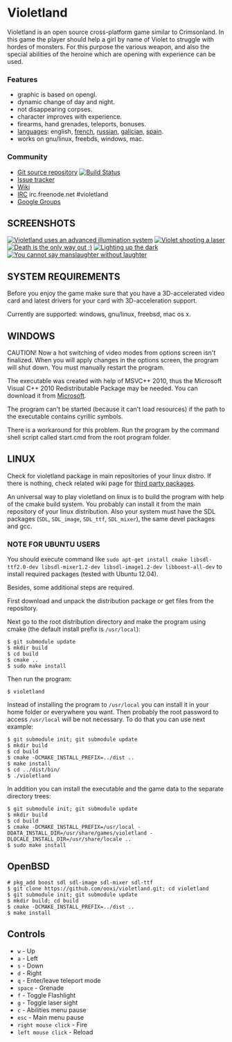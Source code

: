 Violetland
==========

Violetland is an open source cross-platform game similar to Crimsonland. In this game the player should help a girl by name of Violet to struggle with hordes of monsters. For this purpose the various weapon, and also the special abilities of the heroine which are opening with experience can be used.

### Features

 * graphic is based on opengl.
 * dynamic change of day and night.
 * not disappearing corpses.
 * character improves with experience.
 * firearms, hand grenades, teleports, bonuses.
 * [languages](http://www.getlocalization.com/violetland/): english, [french](http://www.getlocalization.com/violetland/m_translate/8553/), [russian](http://www.getlocalization.com/violetland/m_translate/8551/), [galician](http://www.getlocalization.com/violetland/m_translate/8554/), [spain](http://www.getlocalization.com/violetland/m_translate/8552/).
 * works on gnu/linux, freebds, windows, mac.

### Community

 * [Git source repository](https://github.com/ooxi/violetland) [![Build Status](https://travis-ci.org/ooxi/violetland.png)](https://travis-ci.org/ooxi/violetland)
 * [Issue tracker](https://github.com/ooxi/violetland/issues)
 * [Wiki](https://github.com/ooxi/violetland/wiki)
 * [IRC](http://webchat.freenode.net/?channels=violetland) irc.freenode.net #violetland
 * [Google Groups](http://groups.google.com/group/violetland)

SCREENSHOTS
-----------

[![Violetland uses an advanced illumination system](http://violetland.github.com/images/screenshots/thumbnail/violetland-illumination-200x150.png)](http://violetland.github.com/images/screenshots/original/violetland-illumination.png)
[![Violet shooting a laser](http://violetland.github.com/images/screenshots/thumbnail/violetland-laser-200x150.png)](http://violetland.github.com/images/screenshots/original/violetland-laser.png)
[![Death is the only way out ;)](http://violetland.github.com/images/screenshots/thumbnail/violetland-death-200x150.png)](http://violetland.github.com/images/screenshots/original/violetland-death.png)
[![Lighting up the dark](http://violetland.github.com/images/screenshots/thumbnail/violetland-flashlight-200x150.png)](http://violetland.github.com/images/screenshots/original/violetland-flashlight.png)
[![You cannot say manslaughter without laughter](http://violetland.github.com/images/screenshots/thumbnail/violetland-massacre-200x150.jpg)](http://violetland.github.com/images/screenshots/original/violetland-massacre.jpg)

SYSTEM REQUIREMENTS
-------------------

Before you enjoy the game make sure that you have a 3D-accelerated video card and latest drivers for your card with 3D-acceleration support.

Currently are supported: windows, gnu/linux, freebsd, mac os x.

WINDOWS
-------

CAUTION! Now a hot switching of video modes from options screen isn't finalized. When you will apply changes in the options screen, the program will shut down. You must manually restart the program.

The executable was created with help of MSVC++ 2010, thus the Microsoft Visual C++ 2010 Redistributable Package may be needed. You can download it from [Microsoft](http://www.microsoft.com/downloads/en/details.aspx?FamilyID=a7b7a05e-6de6-4d3a-a423-37bf0912db84&displaylang=en).

The program can't be started (because it can't load resources) if the path to the executable contains cyrillic symbols.

There is a workaround for this problem. Run the program by the command shell script called start.cmd from the root program folder.

LINUX
-----

Check for violetland package in main repositories of your linux distro. If there is nothing, check related wiki page for [third party packages](https://github.com/ooxi/violetland/wiki/Third-Pary-Packages).

An universal way to play violetland on linux is to build the program with help of the cmake build system. You probably can install it from the main repository of your linux distribution.
Also your system must have the SDL packages (`SDL`, `SDL_image`, `SDL_ttf`, `SDL_mixer`), the same devel packages and gcc.

### NOTE FOR UBUNTU USERS
You should execute command like `sudo apt-get install cmake libsdl-ttf2.0-dev libsdl-mixer1.2-dev libsdl-image1.2-dev libboost-all-dev` to install required packages (tested with Ubuntu 12.04).

Besides, some additional steps are required.

First download and unpack the distribution package or get files from the repository.

Next go to the root distribution directory and make the program using cmake (the default install prefix is `/usr/local`):

    $ git submodule update
    $ mkdir build
    $ cd build
    $ cmake ..
    $ sudo make install 

Then run the program:

    $ violetland

Instead of installing the program to `/usr/local` you can install it in your home folder or everywhere you want. Then probably the root password to access `/usr/local` will be not necessary. To do that you can use next example:

    $ git submodule init; git submodule update
    $ mkdir build
    $ cd build
    $ cmake -DCMAKE_INSTALL_PREFIX=../dist ..
    $ make install
    $ cd ../dist/bin/
    $ ./violetland

In addition you can install the executable and the game data to the separate directory trees:

    $ git submodule init; git submodule update
    $ mkdir build
    $ cd build
    $ cmake -DCMAKE_INSTALL_PREFIX=/usr/local -DDATA_INSTALL_DIR=/usr/share/games/violetland -DLOCALE_INSTALL_DIR=/usr/share/locale ..
    $ sudo make install

OpenBSD
-------

    # pkg_add boost sdl sdl-image sdl-mixer sdl-ttf
    $ git clone https://github.com/ooxi/violetland.git; cd violetland
    $ git submodule init; git submodule update
    $ mkdir build; cd build
    $ cmake -DCMAKE_INSTALL_PREFIX=../dist ..
    $ make install


Controls
--------

 * `w` - Up
 * `a` - Left
 * `s` - Down
 * `d` - Right
 * `q` - Enter/leave teleport mode
 * `space` - Grenade
 * `f` - Toggle Flashlight
 * `g` - Toggle laser sight
 * `c` - Abilities menu pause
 * `esc` - Main menu pause
 * `right mouse click` - Fire
 * `left mouse click` - Reload

